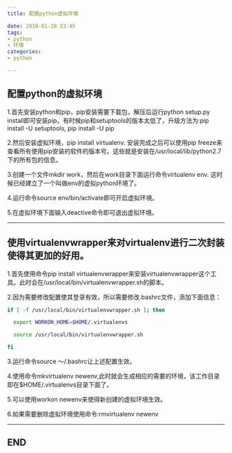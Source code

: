 ```yaml
---
title: 配置python虚拟环境

date: 2018-01-28 23:45
tags:
- python
- 环境
categories:
- python

---
```


## 配置python的虚拟环境

1.首先安装python和pip，pip安装需要下载包，解压后运行python setup.py install即可安装pip。有时候pip和setuptools的版本太低了，升级方法为:pip install -U setuptools, pip install -U pip

2.然后安装虚拟环境，pip install virtualenv. 安装完成之后可以使用pip freeze来查看所有使用pip安装的软件的版本号。这些就是安装在/usr/local/lib/python2.7下的所有包的信息。

3.创建一个文件mkdir work，然后在work目录下面运行命令virtualenv env. 这时候已经建立了一个叫做env的虚拟python环境了。

4.运行命令source env/bin/activate即可开启虚拟环境。

<!-- more -->

5.在虚拟环境下面输入deactive命令即可退出虚拟环境。

---

## 使用virtualenvwrapper来对virtualenv进行二次封装使得其更加的好用。

1.首先使用命令pip install virtualenvwrapper来安装virtualenvwrapper这个工具。此时会在/usr/local/bin/virtualenvwrapper.sh的脚本。

2.因为需要修改配置使其登录有效，所以需要修改.bashrc文件，添加下面信息：
``` bash
if [ -f /usr/local/bin/virtualenvwrapper.sh ]; then

  export WORKON_HOME=$HOME/.virtualenvs

  source /usr/local/bin/virtualenvwrapper.sh

fi
```


3.运行命令source ～/.bashrc让上述配置生效。

4.使用命令mkvirtualenv newenv,此时就会生成相应的需要的环境，该工作目录即在$HOME/.virtualenvs目录下面了。

5.可以使用workon newenv来使得新创建的虚拟环境生效。

6.如果需要删除虚拟环境使用命令:rmvirtualenv newenv

---

## END
<!--blog-->